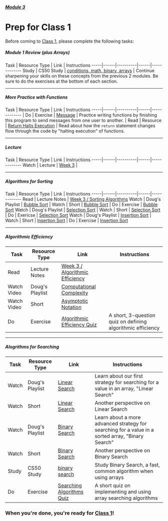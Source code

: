 ##### [Module 3](../..)

# Prep for Class 1

Before coming to [Class 1](../class1), please complete the following tasks:

##### Module 1 Review (plus Arrays)
Task | Resource Type | Link | Instructions
-----|------|----------|------|-------------
Study | CS50 Study | <a href="https://study.cs50.net/loops?toc=conditions,math,binary,arrays" target= "_blank">conditions, math, binary, arrays</a> | Continue sharpening your skills on these concepts from the previous 2 modules. Be sure to do the exercises at the bottom of each section.

***

##### More Practice with Functions
Task | Resource Type | Link | Instructions
-----|------|----------|------|-------------
| Do | Exercise | [Message](../exercises/message) | Practice writing functions by finishing this program to send messages from one user to another.
| Read | Resource | [Return Halts Execution](../resources/return-halts-execution) | Read about how the `return` statement changes flow through the code by "halting execution" of functions.

***

##### Lecture
Task | Resource Type | Link | Instructions
-----|------|----------|------|-------------
Watch | Lecture | <a href="https://www.youtube.com/watch?v=IEOO5UToo6A" target= "_blank">Week 3</a> | 

***

##### Algorithms for Sorting
Task | Resource Type | Link | Instructions
-----|------|----------|------|-------------
Read | Lecture Notes | <a href="http://cdn.cs50.net/2015/fall/lectures/3/m/notes3m/notes3m.html#sorting_algorithms" target= "_blank">Week 3 / Sorting Algorithms</a>
Watch | Doug's Playlist | <a href="https://www.youtube.com/watch?v=Ui97-_n5xjo&list=PLhQjrBD2T382Bh-sc1w74c4V6_G2byC-T&index=4" target= "_blank">Bubble Sort</a> |
Watch | Short | <a href="https://www.youtube.com/watch?v=8Kp-8OGwphY&index=3&list=PLhQjrBD2T3814twtDT9AHu1fnzHB0yAiE" target= "_blank">Bubble Sort</a> |
Do | Exercise | [Bubble Sort](../exercises/bubble-sort)
Watch | Doug's Playlist | <a href="https://www.youtube.com/watch?v=lx9G71uLXIg&list=PLhQjrBD2T382Bh-sc1w74c4V6_G2byC-T&index=3" target= "_blank">Selection Sort</a> |
Watch | Short | <a href="https://www.youtube.com/watch?v=f8hXR_Hvybo&index=7&list=PLhQjrBD2T3814twtDT9AHu1fnzHB0yAiE" target= "_blank">Selection Sort</a> |
Do | Exericse | [Selection Sort](../exercises/selection-sort)
Watch | Doug's Playlist | <a href="https://www.youtube.com/watch?v=TwGb6ohsvUU&list=PLhQjrBD2T382Bh-sc1w74c4V6_G2byC-T&index=5" target= "_blank">Insertion Sort</a> |
Watch | Short | <a href="https://www.youtube.com/watch?v=DFG-XuyPYUQ&index=4&list=PLhQjrBD2T3814twtDT9AHu1fnzHB0yAiE" target= "_blank">Insertion Sort</a> |
Do | Exercise | [Insertion Sort](../exercises/insertion-sort)

***

##### Algorithmic Efficiency
Task | Resource Type | Link | Instructions
-----|------|------|-------------
Read | Lecture Notes | <a href="http://cdn.cs50.net/2015/fall/lectures/3/m/notes3m/notes3m.html#algorithmic_efficiency" target= "_blank">Week 3 / Algorithmic Efficiency</a>
Watch Video | Doug's Playlist | <a href="https://www.youtube.com/watch?v=IM9sHGlYV5A&list=PLhQjrBD2T382Bh-sc1w74c4V6_G2byC-T&index=2" target= "_blank">Computational Complexity</a>
Watch Video | Short | <a href="https://www.youtube.com/watch?v=iOq5kSKqeR4" target= "_blank">Asymptotic Notation</a>
Do | Exercise | [Algorithmic Efficiency Quiz](../exercises/algorithmic-efficiency) | A short, 3-question quiz on defining algorithmic efficiency

***

##### Alogrithms for Searching
Task | Resource Type | Link | Instructions
-----|----------|------|-------------
Watch | Doug's Playlist | <a href="https://www.youtube.com/watch?v=vZWfKBdSgXI&index=7&list=PLhQjrBD2T382Bh-sc1w74c4V6_G2byC-T" target= "_blank">Linear Search</a> | Learn about our first strategy for searching for a value in an array, "Linear Search"
Watch | Short | <a href="https://www.youtube.com/watch?v=CX2CYIJLwfg&list=PLhQjrBD2T3814twtDT9AHu1fnzHB0yAiE&index=5" target= "_blank">Linear Search</a> | Another perspective on Linear Search
Watch | Doug's Playlist | <a href="https://www.youtube.com/watch?v=5xlIPT1FRcA&index=8&list=PLhQjrBD2T382Bh-sc1w74c4V6_G2byC-T" target= "_blank">Binary Search</a> | Learn about a more advanced strategy for searching for a value in a sorted array, "Binary Search"
Watch | Short | <a href="https://www.youtube.com/watch?v=D5SrAga1pno&index=2&list=PLhQjrBD2T3814twtDT9AHu1fnzHB0yAiE" target= "_blank">Binary Search</a> | Another perspective on Binary Search
Study | CS50 Study | <a href="https://study.cs50.net/binary_search?toc=binary_search" target= "_blank">binary search</a> | Study Binary Search, a fast, common algorithm when using arrays
Do | Exercise | [Searching Algorithms Quiz](../exercises/searching-algorithms) | A short quiz on implementing and using array searching algorithms

### When you're done, you're ready for [Class 1](../class1)!
